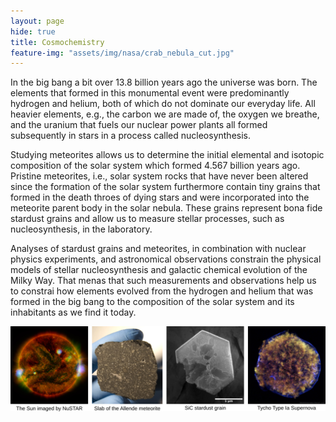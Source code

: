 ```yaml
---
layout: page
hide: true
title: Cosmochemistry
feature-img: "assets/img/nasa/crab_nebula_cut.jpg"
---
```


In the big bang a bit over 13.8 billion years ago the universe was born. The elements that formed in this monumental event were predominantly hydrogen and helium, both of which do not dominate our everyday life. All heavier elements, e.g., the carbon we are made of, the oxygen we breathe, and the uranium that fuels our nuclear power plants all formed subsequently in stars in a process called nucleosynthesis.

Studying meteorites allows us to determine the initial elemental and isotopic composition of the solar system which formed 4.567 billion years ago. Pristine meteorites, i.e., solar system rocks that have never been altered since the formation of the solar system furthermore contain tiny grains that formed in the death throes of dying stars and were incorporated into the meteorite parent body in the solar nebula. These grains represent bona fide stardust grains and allow us to measure stellar processes, such as nucleosynthesis, in the laboratory.

Analyses of stardust grains and meteorites, in combination with nuclear physics experiments, and astronomical observations constrain the physical models of stellar nucleosynthesis and galactic chemical evolution of the Milky Way. That menas that such measurements and observations help us to constrai how elements evolved from the hydrogen and helium that was formed in the big bang to the composition of the solar system and its inhabitants as we find it today.

![Welcome image compilation](/assets/img/welcome_compilation_1600.png)